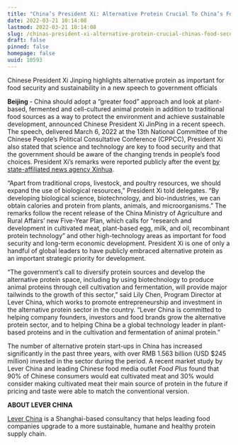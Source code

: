 ```yaml
---
title: "China’s President Xi: Alternative Protein Crucial To China’s Food Security"
date: 2022-03-21 10:14:08
lastmod: 2022-03-21 10:14:08
slug: /chinas-president-xi-alternative-protein-crucial-chinas-food-security
draft: false
pinned: false
homepage: false
uuid: 10593
---
```

<p class="text-align-center">Chinese President Xi Jinping highlights alternative protein as important for food security and sustainability in a new speech to government officials</p>

<p><strong>Beijing </strong>- China should adopt a “greater food” approach and look at plant-based, fermented and cell-cultured animal protein in addition to traditional food sources as a way to protect the environment and achieve sustainable development, announced Chinese President Xi JinPing in a recent speech. The speech, delivered March 6, 2022 at the 13th National Committee of the Chinese People’s Political Consultative Conference (CPPCC), President Xi also stated that science and technology are key to food security and that the government should be aware of the changing trends in people’s food choices. President Xi’s remarks were reported publicly after the event <a href="http://www.news.cn/politics/leaders/2022-03/06/c_1128443977.htm">by state-affiliated news agency Xinhua</a>.</p>

<p>“Apart from traditional crops, livestock, and poultry resources, we should expand the use of biological resources,” President Xi told delegates. “By developing biological science, biotechnology, and bio-industries, we can obtain calories and protein from plants, animals, and microorganisms.” The remarks follow the recent release of the China Ministry of Agriculture and Rural Affairs’ new Five-Year Plan, which calls for “research and development in cultivated meat, plant-based egg, milk, and oil, recombinant protein technology” and other high-technology areas as important for food security and long-term economic development. President Xi is one of only a handful of global leaders to have publicly embraced alternative protein as an important strategic priority for development.</p>

<p>“The government’s call to diversify protein sources and develop the alternative protein space, including by using biotechnology to produce animal proteins through cell cultivation and fermentation, will provide major tailwinds to the growth of this sector,” said Lily Chen, Program Director at Lever China, which works to promote entrepreneurship and investment in the alternative protein sector in the country. “Lever China is committed to helping company founders, investors and food brands grow the alternative protein sector, and to helping China be a global technology leader in plant-based proteins and in the cultivation and fermentation of animal protein.”</p>

<p>The number of alternative protein start-ups in China has increased significantly in the past three years, with over RMB 1.563 billion (USD $245 million) invested in the sector during the period. A recent market study by Lever China and leading Chinese food media outlet <em>Food Plus</em> found that 90% of Chinese consumers would eat cultivated meat and 30% would consider making cultivated meat their main source of protein in the future if pricing and taste were able to match the conventional version.</p>

<p><strong>ABOUT LEVER CHINA</strong></p>

<p><a href="http://leverchina.com/">Lever China</a> is a Shanghai-based consultancy that helps leading food companies upgrade to a more sustainable, humane and healthy protein supply chain.</p>
